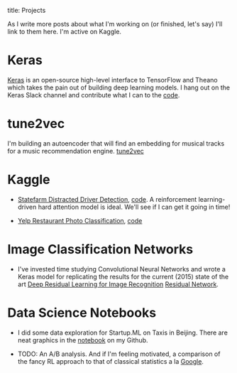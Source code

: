 title: Projects

As I write more posts about what I'm working on (or finished, let's say) I'll
link to them here. I'm active on Kaggle.

# Keras

[Keras](http://keras.io/) is an open-source high-level interface to TensorFlow and Theano which takes the pain out of building deep learning models.
I hang out on the Keras Slack channel and contribute what I can to the [code](https://github.com/fchollet/keras).

# tune2vec

I'm building an autoencoder that will find an embedding for musical tracks for a music recommendation engine.
[tune2vec](https://github.com/roryhr/tune2vec)

# Kaggle

* [Statefarm Distracted Driver Detection](https://www.kaggle.com/c/state-farm-distracted-driver-detection),  [code](https://github.com/roryhr/distracted-drivers-keras).
A reinforcement learning-driven hard attention model is ideal. We'll see if I can get it going in time!

* [Yelp Restaurant Photo Classification](https://www.kaggle.com/c/yelp-restaurant-photo-classification), [code](https://github.com/roryhr/yelp_kaggle)


# Image Classification Networks

* I've invested time studying Convolutional Neural Networks and wrote a Keras model for replicating the results for the current (2015) state of the art [Deep Residual Learning for Image Recognition](http://arxiv.org/abs/1512.03358)
 [Residual Network](https://github.com/roryhr/keras_resnet).


# Data Science Notebooks

* I did some data exploration for Startup.ML on Taxis in Beijing. There are
  neat graphics in the [notebook](http://nbviewer.jupyter.org/github/roryhr/taxi-trajectories/blob/master/taxi-data-notebook.ipynb)
  on my Github.

* TODO: An A/B analysis.
And if I'm feeling motivated, a comparison of the fancy RL approach to that of classical statistics a la [Google](https://support.google.com/analytics/answer/2844870?hl=en&ref_topic=2844866&rd=1).

